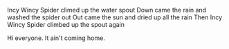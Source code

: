 Incy Wincy Spider climed up the water spout
Down came the rain and washed the spider out
Out came the sun and dried up all the rain
Then Incy Wincy Spider climbed up the spout again

Hi everyone. It ain't coming home.